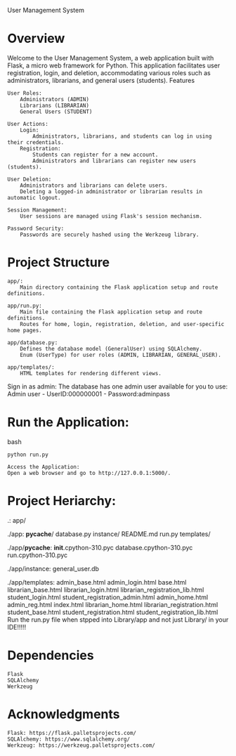User Management System
# Overview

Welcome to the User Management System, a web application built with Flask, a micro web framework for Python. This application facilitates user registration, login, and deletion, accommodating various roles such as administrators, librarians, and general users (students).
Features

    User Roles:
        Administrators (ADMIN)
        Librarians (LIBRARIAN)
        General Users (STUDENT)

    User Actions:
        Login:
            Administrators, librarians, and students can log in using their credentials.
        Registration:
            Students can register for a new account.
            Administrators and librarians can register new users (students).

    User Deletion:
        Administrators and librarians can delete users.
        Deleting a logged-in administrator or librarian results in automatic logout.

    Session Management:
        User sessions are managed using Flask's session mechanism.

    Password Security:
        Passwords are securely hashed using the Werkzeug library.

# Project Structure

    app/:
        Main directory containing the Flask application setup and route definitions.

    app/run.py:
        Main file containing the Flask application setup and route definitions.
        Routes for home, login, registration, deletion, and user-specific home pages.

    app/database.py:
        Defines the database model (GeneralUser) using SQLAlchemy.
        Enum (UserType) for user roles (ADMIN, LIBRARIAN, GENERAL_USER).

    app/templates/:
        HTML templates for rendering different views.

Sign in as admin:
The database has one admin user available for you to use:
Admin user - UserID:000000001 - Password:adminpass

# Run the Application:

bash

    python run.py

    Access the Application:
    Open a web browser and go to http://127.0.0.1:5000/.

# Project Heriarchy:
.:
app/

./app:
__pycache__/  database.py  instance/  README.md  run.py  templates/

./app/__pycache__:
__init__.cpython-310.pyc  database.cpython-310.pyc  run.cpython-310.pyc

./app/instance:
general_user.db

./app/templates:
admin_base.html  admin_login.html  base.html   librarian_base.html  librarian_login.html         librarian_registration_lib.html  student_login.html         student_registration_admin.html
admin_home.html  admin_reg.html    index.html  librarian_home.html  librarian_registration.html  student_base.html                student_registration.html  student_registration_lib.html
Run the run.py file when stpped into Library/app and not just Library/ in your IDE!!!!!

# Dependencies

    Flask
    SQLAlchemy
    Werkzeug


# Acknowledgments

    Flask: https://flask.palletsprojects.com/
    SQLAlchemy: https://www.sqlalchemy.org/
    Werkzeug: https://werkzeug.palletsprojects.com/

